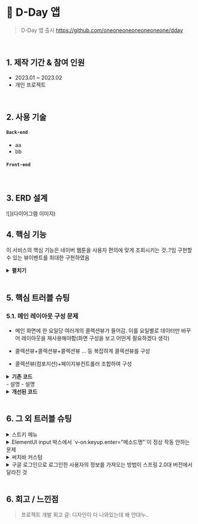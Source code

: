 # :pushpin: D-Day 앱
>D-Day 앱 출시 
>https://github.com/oneoneoneoneoneoneone/dday

</br>

## 1. 제작 기간 & 참여 인원
- 2023.01 ~ 2023.02
- 개인 프로젝트

</br>

## 2. 사용 기술
#### `Back-end`
  - aa
  - bb
#### `Front-end`


</br>

## 3. ERD 설계
![](다이어그램 이미지)


## 4. 핵심 기능
이 서비스의 핵심 기능은 네이버 웹툰을 사용자 편의에 맞게 조회시키는 것..?임
구현할 수 있는 뷰이벤트를 최대한 구현하였음

<details>
<summary><b>펼치기</b></summary>
<div markdown="1">

### 4.1. 화면 흐름
![](스토리보드 이미지 첨부)

### 4.2. API 조회
- **앱 최초 로드 시 네이버 책&영화 OPEN API를 조회하여 데이터를 구성했습니다.**
  - 책 링크
  - 북 링크
  
- **URL 통신** :pushpin: [코드 확인](링크)
  - Entities 형식에 맞게 파싱

- **User Default로 저장** :pushpin: [코드 확인](링크)
  - 로컬데이터 사용. 두번째 사용부터 로딩 없음

### 4.3. ViewController

- **오토 레이아웃 - SnapKit** :pushpin: [코드 확인]()
  - 스넵킷을 이용하여 화면 레이아웃 구성

- **적합한, 다양한 뷰컨트롤러 이용?** :pushpin: [코드 확인]()
  - ㅎㅎ.... 콜렉션뷰.. 테이블뷰.. 어쩌고
  - 재사용을 고려하여..

### 4.4. Service


### 4.5. Repository


</div>
</details>

</br>

## 5. 핵심 트러블 슈팅
### 5.1. 메인 레이아웃 구성 문제
- 메인 화면에 한 요일당 여러개의 콜렉션뷰가 들어감. 이를 요일별로 데이터만 바꾸어 레이아웃을 재사용해야함(화면 구성을 보고 어떤게 필요하겠다 생각)

- 콜렉션뷰+콜렉션뷰+콜렉션뷰 ... 등 복잡하게 콜렉션뷰를 구성

- 콜렉션뷰(컴포지션)+페이지뷰컨트롤러 조합하여 구성

<details>
<summary><b>기존 코드</b></summary>
<div markdown="1">

~~~java

~~~
  
</div>
</details>
- 설명
- 설명

<details>
<summary><b>개선된 코드</b></summary>
<div markdown="1">
  
~~~java

~~~
  
</div>
</details>

</br>

## 6. 그 외 트러블 슈팅
<details>
<summary>스트키 메뉴</summary>
<div markdown="1">
- 조가태요
</div>
</details>

<details>
<summary>ElementUI input 박스에서 `v-on:keyup.enter="메소드명"`이 정상 작동 안하는 문제</summary>
<div markdown="1">
  - `v-on:keyup.enter.native=""` 와 같이 .native 추가로 해결
</div>
</details>

<details>
<summary>써치바 커스텀</summary>
<div markdown="1">
  
  ```jsx
    $ npm run dev
    npm ERR! path C:\Users\integer\IdeaProjects\pilot\package.json
    npm ERR! code ENOENT
    npm ERR! errno -4058
    npm ERR! syscall open
    npm ERR! enoent ENOENT: no such file or directory, open 'C:\Users\integer\IdeaProjects\pilot\package.json'
    npm ERR! enoent This is related to npm not being able to find a file.
    npm ERR! enoent
    npm ERR! A complete log of this run can be found in:
    npm ERR!     C:\Users\integer\AppData\Roaming\npm-cache\_logs\2019-02-25T01_23_19_131Z-debug.log
  ```
  
  - 단순히 npm run dev/build 명령을 입력한 경로가 문제였다.

</details> 
  
<details>
<summary> 구글 로그인으로 로그인한 사용자의 정보를 가져오는 방법이 스프링 2.0대 버전에서 달라진 것</summary>
<div markdown="1">
  
  - 1.5대 버전에서는 Controller의 인자로 Principal을 넘기면 principal.getName(0에서 바로 꺼내서 쓸 수 있었는데, 2.0대 버전에서는 principal.getName()의 경우 principal 객체.toString()을 반환한다.
    - 1.5대 버전에서 principal을 사용하는 경우
    - 아래와 같이 사용했다면,
    ```jsx
    @RequestMapping("/sso/user")
    @SuppressWarnings("unchecked")
    public Map<String, String> user(Principal principal) {
        if (principal != null) {
            OAuth2Authentication oAuth2Authentication = (OAuth2Authentication) principal;
            Authentication authentication = oAuth2Authentication.getUserAuthentication();
            Map<String, String> details = new LinkedHashMap<>();
            details = (Map<String, String>) authentication.getDetails();
            logger.info("details = " + details);  // id, email, name, link etc.
            Map<String, String> map = new LinkedHashMap<>();
            map.put("email", details.get("email"));
            return map;
        }
        return null;
    }
    ```
    - 2.0대 버전에서는
    - 아래와 같이 principal 객체의 내용을 꺼내 쓸 수 있다.
    ```jsx
    UsernamePasswordAuthenticationToken token =
                    (UsernamePasswordAuthenticationToken) SecurityContextHolder
                            .getContext().getAuthentication();
            Map<String, Object> map = (Map<String, Object>) token.getPrincipal();
            String email = String.valueOf(map.get("email"));
            post.setMember(memberRepository.findByEmail(email));
    ```
        
</div>
</details> 
    
</br>
  
## 6. 회고 / 느낀점
>프로젝트 개발 회고 글:
>디자인이 다 나와있는데 왜 안대누..
